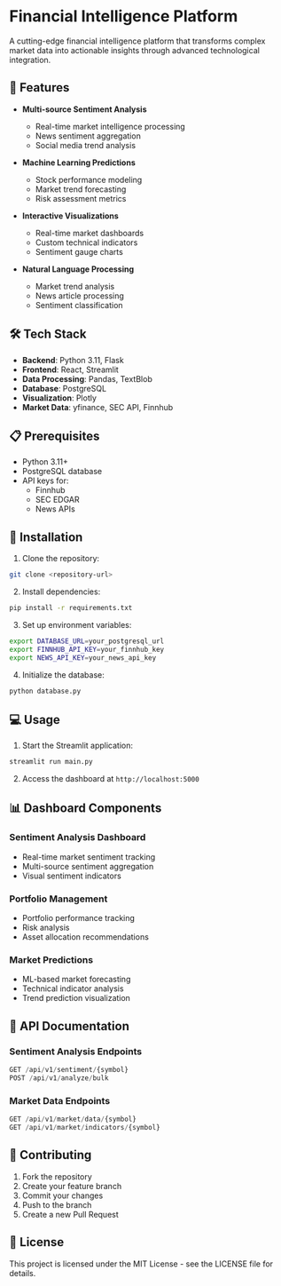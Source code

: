 # Financial Intelligence Platform

A cutting-edge financial intelligence platform that transforms complex market data into actionable insights through advanced technological integration.

## 🚀 Features

- **Multi-source Sentiment Analysis**
  - Real-time market intelligence processing
  - News sentiment aggregation
  - Social media trend analysis

- **Machine Learning Predictions**
  - Stock performance modeling
  - Market trend forecasting
  - Risk assessment metrics

- **Interactive Visualizations**
  - Real-time market dashboards
  - Custom technical indicators
  - Sentiment gauge charts

- **Natural Language Processing**
  - Market trend analysis
  - News article processing
  - Sentiment classification

## 🛠️ Tech Stack

- **Backend**: Python 3.11, Flask
- **Frontend**: React, Streamlit
- **Data Processing**: Pandas, TextBlob
- **Database**: PostgreSQL
- **Visualization**: Plotly
- **Market Data**: yfinance, SEC API, Finnhub

## 📋 Prerequisites

- Python 3.11+
- PostgreSQL database
- API keys for:
  - Finnhub
  - SEC EDGAR
  - News APIs

## 🔧 Installation

1. Clone the repository:
```bash
git clone <repository-url>
```

2. Install dependencies:
```bash
pip install -r requirements.txt
```

3. Set up environment variables:
```bash
export DATABASE_URL=your_postgresql_url
export FINNHUB_API_KEY=your_finnhub_key
export NEWS_API_KEY=your_news_api_key
```

4. Initialize the database:
```bash
python database.py
```

## 💻 Usage

1. Start the Streamlit application:
```bash
streamlit run main.py
```

2. Access the dashboard at `http://localhost:5000`

## 📊 Dashboard Components

### Sentiment Analysis Dashboard
- Real-time market sentiment tracking
- Multi-source sentiment aggregation
- Visual sentiment indicators

### Portfolio Management
- Portfolio performance tracking
- Risk analysis
- Asset allocation recommendations

### Market Predictions
- ML-based market forecasting
- Technical indicator analysis
- Trend prediction visualization

## 🔑 API Documentation

### Sentiment Analysis Endpoints
```python
GET /api/v1/sentiment/{symbol}
POST /api/v1/analyze/bulk
```

### Market Data Endpoints
```python
GET /api/v1/market/data/{symbol}
GET /api/v1/market/indicators/{symbol}
```

## 🤝 Contributing

1. Fork the repository
2. Create your feature branch
3. Commit your changes
4. Push to the branch
5. Create a new Pull Request

## 📝 License

This project is licensed under the MIT License - see the LICENSE file for details.
